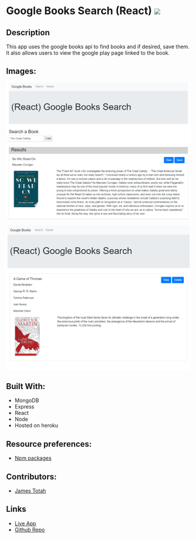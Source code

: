 # Google Books Search (React) <img src="https://img.shields.io/badge/LICENSE-mit-green"/>

## Description

This app uses the google books api to find books and if desired, save them. It also allows users to view the google play page linked to the book.

## Images:

![Saved](./Assets/ReactSearch.png)

![Search](./Assets/ReactSaved.png)

## Built With:

- MongoDB
- Express
- React
- Node
- Hosted on heroku

## Resource preferences:

- [Npm packages](https://www.npmjs.com/)

## Contributors:

- [James Totah ](https://github.com/jtwob)

## Links

- [Live App](https://google-books-jtwob.herokuapp.com/)
- [Github Repo](https://github.com/jtwob/google-books-search)
